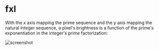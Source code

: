 # fxl

With the x axis mapping the prime sequence and the y axis mapping the natural integer sequence, a pixel's brightness is a function of the prime's exponentiation in the integer's prime factorization:

![screenshot](https://raw.githubusercontent.com/jrvieira/fxl/master/io/1000x100000.png)

